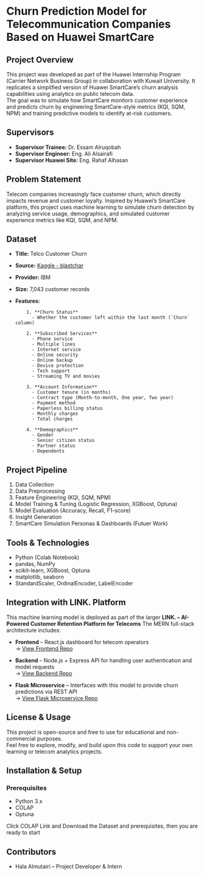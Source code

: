 # Churn Prediction Model for Telecommunication Companies Based on Huawei SmartCare

## Project Overview
This project was developed as part of the Huawei Internship Program (Carrier Network Business Group) in collaboration with Kuwait University. It replicates a simplified version of Huawei SmartCare’s churn analysis capabilities using analytics on public telecom data.  
The goal was to simulate how SmartCare monitors customer experience and predicts churn by engineering SmartCare-style metrics (KQI, SQM, NPM) and training predictive models to identify at-risk customers.

## Supervisors

- **Supervisor Trainee:** Dr. Essam Alruqobah  
- **Supervisor Engineer:** Eng. Ali Alsairafi  
- **Supervisor Huawei Site:** Eng. Rahaf Alhasan


## Problem Statement
Telecom companies increasingly face customer churn, which directly impacts revenue and customer loyalty. Inspired by Huawei’s SmartCare platform, this project uses machine learning to simulate churn detection by analyzing service usage, demographics, and simulated customer experience metrics like KQI, SQM, and NPM.


## Dataset
- **Title:** Telco Customer Churn  
- **Source:** [Kaggle - blastchar](https://www.kaggle.com/datasets/blastchar/telco-customer-churn)  
- **Provider:** IBM  
- **Size:** 7,043 customer records  
- **Features:**
  
          1. **Churn Status**
            - Whether the customer left within the last month (`Churn` column)

          2. **Subscribed Services**
            - Phone service
            - Multiple lines
            - Internet service
            - Online security
            - Online backup
            - Device protection
            - Tech support
            - Streaming TV and movies

          3. **Account Information**
            - Customer tenure (in months)
            - Contract type (Month-to-month, One year, Two year)
            - Payment method
            - Paperless billing status
            - Monthly charges
            - Total charges

          4. **Demographics**
            - Gender
            - Senior citizen status
            - Partner status
            - Dependents

## Project Pipeline
1. Data Collection  
2. Data Preprocessing  
3. Feature Engineering (KQI, SQM, NPM)  
4. Model Training & Tuning (Logistic Regression, XGBoost, Optuna)  
5. Model Evaluation (Accuracy, Recall, F1-score)  
6. Insight Generation  
7. SmartCare Simulation Personas & Dashboards (Futuer Work)

## Tools & Technologies
- Python (Colab Notebook)  
- pandas, NumPy  
- scikit-learn, XGBoost, Optuna  
- matplotlib, seaborn  
- StandardScaler, OrdinalEncoder, LabelEncoder

## Integration with LINK. Platform

This machine learning model is deployed as part of the larger **LINK. – AI-Powered Customer Retention Platform for Telecoms**
The MERN full-stack architecture includes:
- **Frontend** – React.js dashboard for telecom operators  
  → [View Frontend Repo](https://github.com/halacoded/LINK.)

- **Backend** – Node.js + Express API for handling user authentication and model requests  
  → [View Backend Repo](https://github.com/halacoded/LINK-Backend)

- **Flask Microservice** – Interfaces with this model to provide churn predictions via REST API  
  → [View Flask Microservice Repo](https://github.com/halacoded/LINK-FLASK-Microserver)

## License & Usage
This project is open-source and free to use for educational and non-commercial purposes.  
Feel free to explore, modify, and build upon this code to support your own learning or telecom analytics projects.

## Installation & Setup
### Prerequisites
- Python 3.x
- COLAP 
- Optuna
  
Click COLAP Link and Download the Dataset and prerequisites, then you are ready to start

## Contributors
- Hala Almutairi – Project Developer & Intern  
